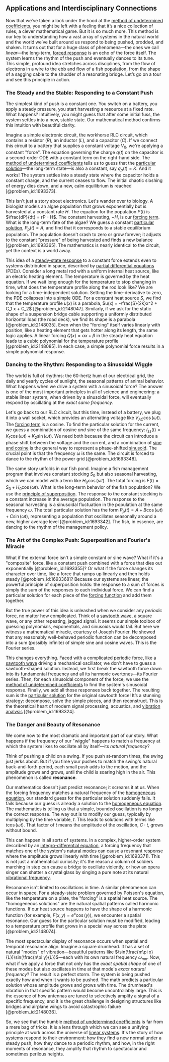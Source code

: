 ## Applications and Interdisciplinary Connections

Now that we’ve taken a look under the hood at the [method of undetermined coefficients](@article_id:164567), you might be left with a feeling that it’s a nice collection of rules, a clever mathematical game. But it is so much more. This method is our key to understanding how a vast array of systems in the natural world and the world we’ve built around us respond to being pushed, prodded, and shaken. It turns out that for a huge class of phenomena—the ones we call *linear*—the long-term, [forced response](@article_id:261675) is an echo of the force itself. The system learns the rhythm of the push and eventually dances to its tune. This simple, profound idea stretches across disciplines, from the flow of electrons in a wire to the ebb and flow of a fish population, from the shape of a sagging cable to the shudder of a resonating bridge. Let’s go on a tour and see this principle in action.

### The Steady and the Stable: Responding to a Constant Push

The simplest kind of push is a constant one. You switch on a battery, you apply a steady pressure, you start harvesting a resource at a fixed rate. What happens? Intuitively, you might guess that after some initial fuss, the system settles into a new, stable state. Our mathematical method confirms this intuition with beautiful clarity.

Imagine a simple electronic circuit, the workhorse RLC circuit, which contains a resistor ($R$), an inductor ($L$), and a capacitor ($C$). If we connect this circuit to a battery that supplies a constant voltage $V_0$, we're applying a constant "force". The equation governing the charge $q(t)$ on the capacitor is a second-order ODE with a constant term on the right-hand side. The [method of undetermined coefficients](@article_id:164567) tells us to guess that the [particular solution](@article_id:148586)—the long-term state—is also a constant, say $q_p(t) = K$. And it works! The system settles into a steady state where the capacitor holds a constant charge, and the current ceases to flow. The initial chaotic sloshing of energy dies down, and a new, calm equilibrium is reached [@problem_id:1693373].

This isn't just a story about electronics. Let's wander over to biology. A biologist models an algae population that grows exponentially but is harvested at a constant rate $H$. The equation for the population $P(t)$ is $\frac{dP}{dt} = rP - H$. The constant harvesting, $-H$, is our [forcing term](@article_id:165492). What is the long-term fate of the algae? We guess a constant [particular solution](@article_id:148586), $P_p(t) = A$, and find that it corresponds to a stable equilibrium population. The population doesn't crash to zero or grow forever; it adjusts to the constant "pressure" of being harvested and finds a new balance [@problem_id:1693365]. The mathematics is nearly identical to the circuit, yet the context is a world away.

This idea of a [steady-state response](@article_id:173293) to a constant force extends even to systems distributed in space, described by [partial differential equations](@article_id:142640) (PDEs). Consider a long metal rod with a uniform internal heat source, like an electric heating element. The temperature is governed by the heat equation. If we wait long enough for the temperature to stop changing in time, what does the temperature profile along the rod look like? We are looking for a time-independent solution. Setting the time-derivative to zero, the PDE collapses into a simple ODE. For a constant heat source $S$, we find that the temperature profile $u(x)$ is a parabola, $u(x) = -\frac{S}{2k}x^2 + C_1 x + C_2$ [@problem_id:2148047]. Similarly, if we ask for the static shape of a suspension bridge cable supporting a uniformly distributed horizontal load (the road deck), we find its shape is a parabola [@problem_id:2148035]. Even when the "forcing" itself varies linearly with position, like a heating element that gets hotter along its length, the same logic applies. A linear forcing $Q(x) = \alpha x + \beta$ in the steady heat equation leads to a cubic polynomial for the temperature profile [@problem_id:2148085]. In each case, a simple polynomial force results in a simple polynomial response.

### Dancing to the Rhythm: Responding to a Sinusoidal Wiggle

The world is full of rhythms: the 60-hertz hum of our electrical grid, the daily and yearly cycles of sunlight, the seasonal patterns of animal behavior. What happens when we drive a system with a sinusoidal force? The answer is one of the most important principles in all of science and engineering: a stable linear system, when driven by a sinusoidal force, will eventually respond by oscillating at the *exact same frequency*.

Let's go back to our RLC circuit, but this time, instead of a battery, we plug it into a wall socket, which provides an alternating voltage like $V_{AC} \cos(\omega t)$. The [forcing term](@article_id:165492) is a cosine. To find the particular solution for the current, we guess a combination of cosine *and* sine of the same frequency: $I_{ss}(t) = K_1 \cos(\omega t) + K_2 \sin(\omega t)$. We need both because the circuit can introduce a phase shift between the voltage and the current, and a combination of [sine and cosine](@article_id:174871) is the general way to represent a phase-shifted [sinusoid](@article_id:274504). The crucial point is that the frequency $\omega$ is the same. The circuit is forced to dance to the rhythm of the power grid [@problem_id:1693348].

The same story unfolds in our fish pond. Imagine a fish management program that involves constant stocking $S_0$ but also seasonal harvesting, which we can model with a term like $H_0 \cos(\omega t)$. The total forcing is $F(t) = S_0 + H_0 \cos(\omega t)$. What is the long-term behavior of the fish population? We use the [principle of superposition](@article_id:147588). The response to the constant stocking is a constant increase in the average population. The response to the seasonal harvesting is a sinusoidal fluctuation in the population at the same frequency $\omega$. The total particular solution has the form $P_p(t) = A + B \cos(\omega t) + C \sin(\omega t)$, representing a population that oscillates seasonally around a new, higher average level [@problem_id:1693342]. The fish, in essence, are dancing to the rhythm of the management policy.

### The Art of the Complex Push: Superposition and Fourier's Miracle

What if the external force isn't a simple constant or sine wave? What if it's a "composite" force, like a constant push combined with a force that dies out exponentially [@problem_id:1693355]? Or what if the force changes its character over time, like a force that ramps up linearly and then holds steady [@problem_id:1693368]? Because our systems are linear, the powerful principle of superposition holds: the response to a sum of forces is simply the sum of the responses to each individual force. We can find a particular solution for each piece of the [forcing function](@article_id:268399) and add them together.

But the true power of this idea is unleashed when we consider any *periodic* force, no matter how complicated. Think of a [sawtooth wave](@article_id:159262), a square wave, or any other repeating, jagged signal. It seems our simple toolbox of guessing polynomials, exponentials, and sinusoids would fail. But here we witness a mathematical miracle, courtesy of Joseph Fourier. He showed that any reasonably well-behaved periodic function can be decomposed into a sum (possibly infinite) of simple sine and cosine waves. This is the Fourier series.

This changes everything. Faced with a complicated periodic force, like a [sawtooth wave](@article_id:159262) driving a mechanical oscillator, we don't have to guess a sawtooth-shaped solution. Instead, we first break the sawtooth force down into its fundamental frequency and all its harmonic overtones—its Fourier series. Then, for each sinusoidal component of the force, we use the [method of undetermined coefficients](@article_id:164567) to find the system's sinusoidal response. Finally, we add all those responses back together. The resulting sum is the [particular solution](@article_id:148586) for the original sawtooth force! It’s a stunning strategy: decompose, solve the simple pieces, and then reconstruct. This is the theoretical heart of modern signal processing, acoustics, and [vibration analysis](@article_id:169134) [@problem_id:1693324].

### The Danger and Beauty of Resonance

We come now to the most dramatic and important part of our story. What happens if the frequency of our "wiggle" happens to match a frequency at which the system likes to oscillate all by itself—its *natural frequency*?

Think of pushing a child on a swing. If you push at-random times, the swing just jerks about. But if you time your pushes to match the swing's natural back-and-forth period, each small push adds to the motion, and the amplitude grows and grows, until the child is soaring high in the air. This phenomenon is called **resonance**.

Our mathematics doesn't just predict resonance; it screams it at us. When the forcing frequency matches a natural frequency of the [homogeneous equation](@article_id:170941), our standard guess for the particular solution suddenly fails. It fails because our guess is already a solution to the [homogeneous equation](@article_id:170941). The mathematics is telling us that a simple, bounded oscillation is no longer the correct response. The way out is to modify our guess, typically by multiplying by the time variable, $t$. This leads to solutions with terms like $t \cos(\omega t)$. That factor of $t$ means the amplitude of the oscillation, $C \cdot t$, grows without bound.

This can happen in all sorts of systems. In a complex, higher-order system described by an [integro-differential equation](@article_id:175007), a forcing frequency that matches one of the system's [natural modes](@article_id:276512) can cause a resonant response where the amplitude grows linearly with time [@problem_id:1693371]. This is not just a mathematical curiosity; it's the reason a column of soldiers marching in step can cause a bridge to oscillate violently, or how an opera singer can shatter a crystal glass by singing a pure note at its natural [vibrational frequency](@article_id:266060).

Resonance isn't limited to oscillations in time. A similar phenomenon can occur in space. For a steady-state problem governed by Poisson's equation, like the temperature on a plate, the "forcing" is a spatial heat source. The "homogeneous solutions" are the natural spatial patterns called harmonic functions. If our heat source happens to have the shape of a harmonic function (for example, $F(x,y) = e^x \cos(y)$), we encounter a spatial resonance. Our guess for the particular solution must be modified, leading to a temperature profile that grows in a special way across the plate [@problem_id:2148074].

The most spectacular display of resonance occurs when spatial and temporal resonance align. Imagine a square drumhead. It has a set of natural "modes" of vibration—beautiful patterns like $\sin(\frac{m\pi x}{L})\sin(\frac{n\pi y}{L})$—each with its own natural frequency $\omega_{mn}$. Now, what if we apply a force that not only has the *exact spatial shape* of one of these modes but also oscillates in time at that mode's *exact natural frequency*? The result is a perfect storm. The system is being pushed exactly how and when it wants to be pushed. The math predicts a particular solution whose amplitude grows and grows with time. The drumhead's vibration in that specific pattern would become uncontrollably large. This is the essence of how antennas are tuned to selectively amplify a signal of a specific frequency, and it is the great challenge in designing structures like bridges and airplane wings to avoid catastrophic failure [@problem_id:2148036].

So, we see that the humble [method of undetermined coefficients](@article_id:164567) is far from a mere bag of tricks. It is a lens through which we can see a unifying principle at work across the universe of [linear systems](@article_id:147356). It's the story of how systems respond to their environment: how they find a new normal under a steady push, how they dance to a periodic rhythm, and how, in the right moments of resonance, they amplify that rhythm to spectacular and sometimes perilous heights.